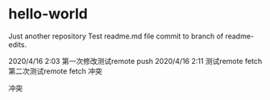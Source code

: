 # hello-world
Just another repository
Test readme.md file commit to branch of readme-edits.

2020/4/16 2:03 第一次修改测试remote push
2020/4/16 2:11 测试remote fetch
第二次测试remote fetch
冲突

冲突